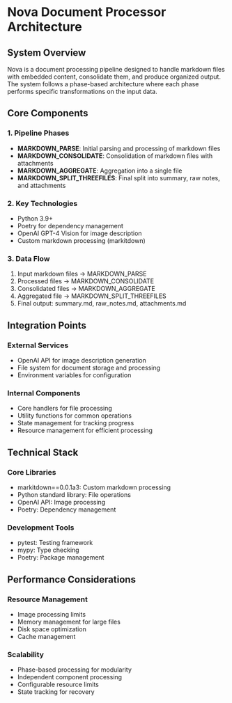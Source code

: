 # Nova Document Processor Architecture

## System Overview

Nova is a document processing pipeline designed to handle markdown files with embedded content, consolidate them, and produce organized output. The system follows a phase-based architecture where each phase performs specific transformations on the input data.

## Core Components

### 1. Pipeline Phases
- **MARKDOWN_PARSE**: Initial parsing and processing of markdown files
- **MARKDOWN_CONSOLIDATE**: Consolidation of markdown files with attachments
- **MARKDOWN_AGGREGATE**: Aggregation into a single file
- **MARKDOWN_SPLIT_THREEFILES**: Final split into summary, raw notes, and attachments

### 2. Key Technologies
- Python 3.9+
- Poetry for dependency management
- OpenAI GPT-4 Vision for image description
- Custom markdown processing (markitdown)

### 3. Data Flow
1. Input markdown files → MARKDOWN_PARSE
2. Processed files → MARKDOWN_CONSOLIDATE
3. Consolidated files → MARKDOWN_AGGREGATE
4. Aggregated file → MARKDOWN_SPLIT_THREEFILES
5. Final output: summary.md, raw_notes.md, attachments.md

## Integration Points

### External Services
- OpenAI API for image description generation
- File system for document storage and processing
- Environment variables for configuration

### Internal Components
- Core handlers for file processing
- Utility functions for common operations
- State management for tracking progress
- Resource management for efficient processing

## Technical Stack

### Core Libraries
- markitdown==0.0.1a3: Custom markdown processing
- Python standard library: File operations
- OpenAI API: Image processing
- Poetry: Dependency management

### Development Tools
- pytest: Testing framework
- mypy: Type checking
- Poetry: Package management

## Performance Considerations

### Resource Management
- Image processing limits
- Memory management for large files
- Disk space optimization
- Cache management

### Scalability
- Phase-based processing for modularity
- Independent component processing
- Configurable resource limits
- State tracking for recovery 